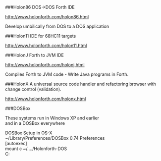 
###Holon86 
DOS->DOS Forth IDE

http://www.holonforth.com/holon86.html 
  
Develop umbilically from DOS to a DOS application 

###Holon11 
IDE for 68HC11 targets

http://www.holonforth.com/holon11.html 
 

###HolonJ
Forth to JVM IDE

http://www.holonforth.com/holonj.html
  
Compiles Forth to JVM code - Write Java programs in Forth.

###HolonX
A universal source code handler and refactoring browser with change control (validation).

http://www.holonforth.com/holonx.html

###DOSBox

These systems run in Windows XP and earlier  
and in a DOSBox everywhere


DOSBox Setup in OS-X    
~/Library/Preferences/DOSBox 0.74 Preferences  
[autoexec]  
mount c  ~/..../Holonforth-DOS  
C:


